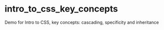 # intro_to_css_key_concepts
Demo for Intro to CSS, key concepts: cascading, specificity and inheritance
